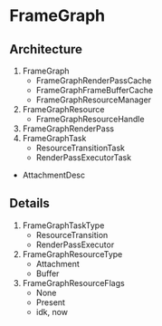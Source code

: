 # FrameGraph
## Architecture
1. FrameGraph
   * FrameGraphRenderPassCache
   * FrameGraphFrameBufferCache
   * FrameGraphResourceManager
2. FrameGraphResource
   * FrameGraphResourceHandle
3. FrameGraphRenderPass
4. FrameGraphTask
   * ResourceTransitionTask
   * RenderPassExecutorTask

+ AttachmentDesc
## Details
1. FrameGraphTaskType
   * ResourceTransition
   * RenderPassExecutor
2. FrameGraphResourceType
   * Attachment
   * Buffer
3. FrameGraphResourceFlags
   * None
   * Present
   * idk, now
